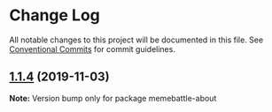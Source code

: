 # Change Log

All notable changes to this project will be documented in this file.
See [Conventional Commits](https://conventionalcommits.org) for commit guidelines.

## [1.1.4](http://gitlab.mems.fun:2224/memebattle/frontend/compare/memebattle-about@1.1.3...memebattle-about@1.1.4) (2019-11-03)

**Note:** Version bump only for package memebattle-about
